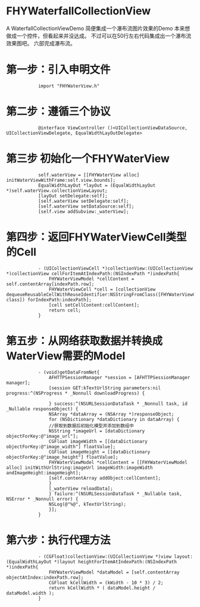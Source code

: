 # FHYWaterfallCollectionView
A WaterfallCollectionViewDemo
简便集成一个瀑布流图片效果的Demo
本来想做成一个控件，但看起来并没达成。
不过可以在50行左右代码集成出一个瀑布流效果图吧。
六部完成瀑布流。

# 第一步：引入申明文件
                import "FHYWaterView.h"

# 第二步：遵循三个协议
                @interface ViewController ()<UICollectionViewDataSource, UICollectionViewDelegate, EqualWidthLayOutDelegate>

# 第三步 初始化一个FHYWaterView
                self.waterView = [[FHYWaterView alloc] initWaterViewWithFrame:self.view.bounds];
                EqualWidthLayOut *layOut = (EqualWidthLayOut *)self.waterView.collectionViewLayout;
                [layOut setDelegate:self];
                [self.waterView setDelegate:self];
                [self.waterView setDataSource:self];
                [self.view addSubview:_waterView];


# 第四步：返回FHYWaterViewCell类型的Cell
                - (UICollectionViewCell *)collectionView:(UICollectionView *)collectionView cellForItemAtIndexPath:(NSIndexPath *)indexPath{
                    FHYWaterViewModel *cellContent = self.contentArray[indexPath.row];
                    FHYWaterViewCell *cell = [collectionView dequeueReusableCellWithReuseIdentifier:NSStringFromClass([FHYWaterViewCell class]) forIndexPath:indexPath];
                    [cell setCellContent:cellContent];
                    return cell;
                }

# 第五步：从网络获取数据并转换成WaterView需要的Model
                - (void)getDataFromNet{
                    AFHTTPSessionManager *session = [AFHTTPSessionManager manager];
                    [session GET:kTextUrlString parameters:nil progress:^(NSProgress * _Nonnull downloadProgress) {

                    } success:^(NSURLSessionDataTask * _Nonnull task, id  _Nullable responseObject) {
                    NSArray *dataArray = (NSArray *)responseObject;
                    for (NSDictionary *dataDictionary in dataArray) {
                    //获取到数据后初始化模型并添加到数组中
                    NSString *imageUrl = [dataDictionary objectForKey:@"image_url"];
                    CGFloat imageWidth = [[dataDictionary objectForKey:@"image_width"] floatValue];
                    CGFloat imageHeight = [[dataDictionary objectForKey:@"image_height"] floatValue];
                    FHYWaterViewModel *cellContent = [[FHYWaterViewModel alloc] initWithUrlString:imageUrl imageWidth:imageWidth andImageHeight:imageHeight];
                    [self.contentArray addObject:cellContent];
                    }
                    [_waterView reloadData];
                    } failure:^(NSURLSessionDataTask * _Nullable task, NSError * _Nonnull error) {
                    NSLog(@"%@", kTextUrlString);
                    }];
                }



# 第六步：执行代理方法
                - (CGFloat)collectionView:(UICollectionView *)view layout:(EqualWidthLayOut *)layout heightForItemAtIndexPath:(NSIndexPath *)indexPath{
                    FHYWaterViewModel *dataModel = [self.contentArray objectAtIndex:indexPath.row];
                    CGFloat kCellWidth = (kWidth - 10 * 3) / 2;
                    return kCellWidth * ( dataModel.height / dataModel.width );
                }
